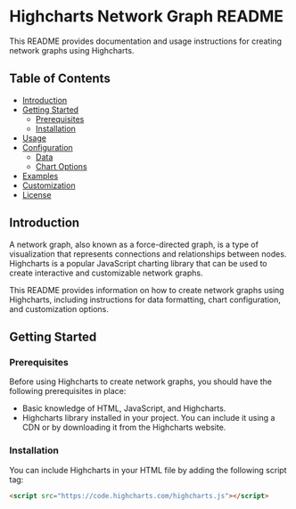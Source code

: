# Highcharts Network Graph README

This README provides documentation and usage instructions for creating network graphs using Highcharts.

## Table of Contents
- [Introduction](#introduction)
- [Getting Started](#getting-started)
  - [Prerequisites](#prerequisites)
  - [Installation](#installation)
- [Usage](#usage)
- [Configuration](#configuration)
  - [Data](#data)
  - [Chart Options](#chart-options)
- [Examples](#examples)
- [Customization](#customization)
- [License](#license)

## Introduction

A network graph, also known as a force-directed graph, is a type of visualization that represents connections and relationships between nodes. Highcharts is a popular JavaScript charting library that can be used to create interactive and customizable network graphs.

This README provides information on how to create network graphs using Highcharts, including instructions for data formatting, chart configuration, and customization options.

## Getting Started

### Prerequisites

Before using Highcharts to create network graphs, you should have the following prerequisites in place:

- Basic knowledge of HTML, JavaScript, and Highcharts.
- Highcharts library installed in your project. You can include it using a CDN or by downloading it from the Highcharts website.

### Installation

You can include Highcharts in your HTML file by adding the following script tag:

```html
<script src="https://code.highcharts.com/highcharts.js"></script>
